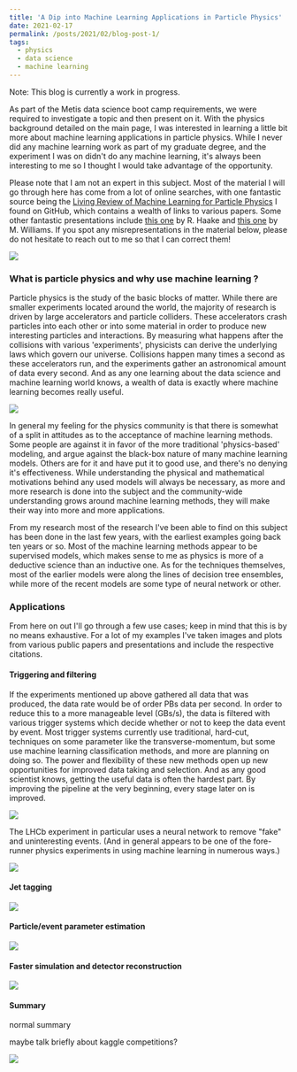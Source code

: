 ```yaml
---
title: 'A Dip into Machine Learning Applications in Particle Physics'
date: 2021-02-17
permalink: /posts/2021/02/blog-post-1/
tags:
  - physics
  - data science
  - machine learning
---
```


Note: This blog is currently a work in progress.


As part of the Metis data science boot camp requirements, we were required to investigate a topic and then present on it. With the physics background detailed on the main page, I was interested in learning a little bit more about machine learning applications in particle physics. While I never did any machine learning work as part of my graduate degree, and the experiment I was on didn't do any machine learning, it's always been interesting to me so I thought I would take advantage of the opportunity.

Please note that I am not an expert in this subject. Most of the material I will go through here has come from a lot of online searches, with one fantastic source being the [Living Review of Machine Learning for Particle Physics](https://iml-wg.github.io/HEPML-LivingReview/) I found on GitHub, which contains a wealth of links to various papers. Some other fantastic presentations include [this one](https://indico.in2p3.fr/event/17429/attachments/47800/62191/2018-06-22_ML_Introduction_Haake.pdf) by R. Haake and [this one](https://indico.fnal.gov/event/15893/contributions/34315/attachments/21384/26602/Fermilab_ML_Lecture1.pdf) by M. Williams. If you spot any misrepresentations in the material below, please do not hesitate to reach out to me so that I can correct them! 



![](/images/particle_investigation_blog/ColorfolParticlesImage.png)



### What is particle physics and why use machine learning ?
<!-- ====== -->

Particle physics is the study of the basic blocks of matter. While there are smaller experiments located around the world, the majority of research is driven by large accelerators and particle colliders. These accelerators crash particles into each other or into some material in order to produce new interesting particles and interactions. By measuring what happens after the collisions with various 'experiments', physicists can derive the underlying laws which govern our universe. Collisions happen many times a second as these accelerators run, and the experiments gather an astronomical amount of data every second. And as any one learning about the data science and machine learning world knows, a wealth of data is exactly where machine learning becomes really useful.


![](/images/particle_investigation_blog/Cern_Tunnel.png)


In general my feeling for the physics community is that there is somewhat of a split in attitudes as to the acceptance of machine learning methods. Some people are against it in favor of the more traditional 'physics-based' modeling, and argue against the black-box nature of many machine learning models. Others are for it and have put it to good use, and there's no denying it's effectiveness. While understanding the physical and mathematical motivations behind any used models will always be necessary, as more and more research is done into the subject and the community-wide understanding grows around machine learning methods, they will make their way into more and more applications.


From my research most of the research I've been able to find on this subject has been done in the last few years, with the earliest examples going back ten years or so. Most of the machine learning methods appear to be supervised models, which makes sense to me as physics is more of a deductive science than an inductive one. As for the techniques themselves, most of the earlier models were along the lines of decision tree ensembles, while more of the recent models are some type of neural network or other. 



### Applications

From here on out I'll go through a few use cases; keep in mind that this is by no means exhaustive. For a lot of my examples I've taken images and plots from various public papers and presentations and include the respective citations.



#### Triggering and filtering

If the experiments mentioned up above gathered all data that was produced, the data rate would be of order PBs data per second. In order to reduce this to a more manageable level (GBs/s), the data is filtered with various trigger systems which decide whether or not to keep the data event by event. Most trigger systems currently use traditional, hard-cut, techniques on some parameter like the transverse-momentum, but some use machine learning classification methods, and more are planning on doing so. The power and flexibility of these new methods open up new opportunities for improved data taking and selection. And as any good scientist knows, getting the useful data is often the hardest part. By improving the pipeline at the very beginning, every stage later on is improved.


![](/images/particle_investigation_blog/CMS_Event.png)


The LHCb experiment in particular uses a neural network to remove "fake" and uninteresting events. (And in general appears to be one of the fore-runner physics experiments in using machine learning in numerous ways.)



![](/images/particle_investigation_blog/AtlasTriggerConfMatrix.png)
<!-- https://inspirehep.net/files/99e3dd9b19136c5950bff00caa0c87e7
 -->



#### Jet tagging


![](/images/particle_investigation_blog/JetProfiles.png)
<!-- https://indico.in2p3.fr/event/17429/attachments/47800/62191/2018-06-22_ML_Introduction_Haake.pdf
 -->




#### Particle/event parameter estimation

![](/images/particle_investigation_blog/BayesianNN_momenta.png)
<!-- https://arxiv.org/pdf/2003.11099.pdf
 -->




#### Faster simulation and detector reconstruction


![](/images/particle_investigation_blog/GAN_Simulation.png)
<!-- https://indico.in2p3.fr/event/17429/attachments/47800/62191/2018-06-22_ML_Introduction_Haake.pdf
 -->


#### Summary


normal summary

maybe talk briefly about kaggle competitions?




![](/images/particle_investigation_blog/Atlas_Jets.png)










